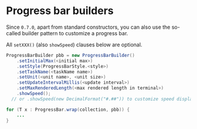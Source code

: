 # Progress bar builders

Since `0.7.0`, apart from standard constructors, you can also use the so-called builder pattern to customize a progress bar.

All `setXXX()` (also `showSpeed`) clauses below are optional. 

``` java
ProgressBarBuilder pbb = new ProgressBarBuilder()
    .setInitialMax(<initial max>)
    .setStyle(ProgressBarStyle.<style>)
    .setTaskName(<taskName name>)
    .setUnit(<unit name>, <unit size>)
    .setUpdateIntervalMillis(<update interval>)
    .setMaxRenderedLength(<max rendered length in terminal>)
    .showSpeed();
  // or .showSpeed(new DecimalFormat("#.##")) to customize speed display

for (T x : ProgressBar.wrap(collection, pbb)) {
    ...
}
```
